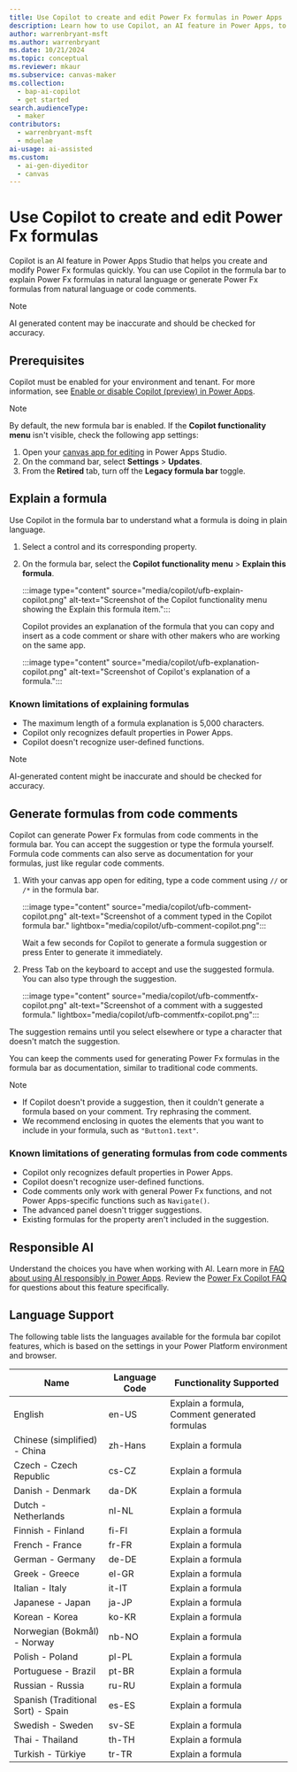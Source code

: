 ```yaml
---
title: Use Copilot to create and edit Power Fx formulas in Power Apps
description: Learn how to use Copilot, an AI feature in Power Apps, to create and edit Power Fx formulas in the formula bar from natural language or code comments.
author: warrenbryant-msft
ms.author: warrenbryant
ms.date: 10/21/2024
ms.topic: conceptual
ms.reviewer: mkaur
ms.subservice: canvas-maker
ms.collection:
  - bap-ai-copilot
  - get started
search.audienceType:
  - maker
contributors:
  - warrenbryant-msft
  - mduelae
ai-usage: ai-assisted
ms.custom: 
  - ai-gen-diyeditor
  - canvas
---
```


# Use Copilot to create and edit Power Fx formulas

Copilot is an AI feature in Power Apps Studio that helps you create and modify Power Fx formulas quickly. You can use Copilot in the formula bar to explain Power Fx formulas in natural language or generate Power Fx formulas from natural language or code comments.

> [!NOTE]
> AI generated content may be inaccurate and should be checked for accuracy.

## Prerequisites

Copilot must be enabled for your environment and tenant. For more information, see [Enable or disable Copilot (preview) in Power Apps](ai-overview.md#enable-or-disable-copilot-preview-in-power-apps).
 
> [!NOTE]
> By default, the new formula bar is enabled. If the **Copilot functionality menu** isn't visible, check the following app settings:
> 1. Open your [canvas app for editing](edit-app.md) in Power Apps Studio.
> 1. On the command bar, select **Settings** > **Updates**.
> 1. From the **Retired** tab, turn off the **Legacy formula bar** toggle.


## Explain a formula

Use Copilot in the formula bar to understand what a formula is doing in plain language.

1. Select a control and its corresponding property.

1. On the formula bar, select the **Copilot functionality menu** > **Explain this formula**.

    :::image type="content" source="media/copilot/ufb-explain-copilot.png" alt-text="Screenshot of the Copilot functionality menu showing the Explain this formula item.":::

    Copilot provides an explanation of the formula that you can copy and insert as a code comment or share with other makers who are working on the same app.

    :::image type="content" source="media/copilot/ufb-explanation-copilot.png" alt-text="Screenshot of Copilot's explanation of a formula.":::

### Known limitations of explaining formulas

- The maximum length of a formula explanation is 5,000 characters.
- Copilot only recognizes default properties in Power Apps.
- Copilot doesn't recognize user-defined functions.

> [!NOTE]
> AI-generated content might be inaccurate and should be checked for accuracy.

## Generate formulas from code comments 

Copilot can generate Power Fx formulas from code comments in the formula bar. You can accept the suggestion or type the formula yourself. Formula code comments can also serve as documentation for your formulas, just like regular code comments.

1. With your canvas app open for editing, type a code comment using `//` or `/*` in the formula bar.

    :::image type="content" source="media/copilot/ufb-comment-copilot.png" alt-text="Screenshot of a comment typed in the Copilot formula bar." lightbox="media/copilot/ufb-comment-copilot.png":::

    Wait a few seconds for Copilot to generate a formula suggestion or press Enter to generate it immediately.

1. Press Tab on the keyboard to accept and use the suggested formula. You can also type through the suggestion.

    :::image type="content" source="media/copilot/ufb-commentfx-copilot.png" alt-text="Screenshot of a comment with a suggested formula." lightbox="media/copilot/ufb-commentfx-copilot.png":::

The suggestion remains until you select elsewhere or type a character that doesn't match the suggestion.

You can keep the comments used for generating Power Fx formulas in the formula bar as documentation, similar to traditional code comments.

> [!NOTE]
>
> - If Copilot doesn't provide a suggestion, then it couldn't generate a formula based on your comment. Try rephrasing the comment.
> - We recommend enclosing in quotes the elements that you want to include in your formula, such as `"Button1.text"`.

### Known limitations of generating formulas from code comments

- Copilot only recognizes default properties in Power Apps.
- Copilot doesn't recognize user-defined functions.
- Code comments only work with general Power Fx functions, and not Power Apps-specific functions such as `Navigate()`.
- The advanced panel doesn't trigger suggestions.
- Existing formulas for the property aren't included in the suggestion.


## Responsible AI

Understand the choices you have when working with AI. Learn more in [FAQ about using AI responsibly in Power Apps](../common/responsible-ai-overview.md). Review the [Power Fx Copilot FAQ](../common/faqs-copilot-powerfx.md) for questions about this feature specifically.

## Language Support

The following table lists the languages available for the formula bar copilot features, which is based on the settings in your Power Platform environment and browser.

| **Name** | **Language Code** | **Functionality Supported** |
|----------|-------------------|-----------------------------|
| English | en-US | Explain a formula, Comment generated formulas |
| Chinese (simplified) - China | zh-Hans | Explain a formula |
| Czech - Czech Republic | cs-CZ | Explain a formula |
| Danish - Denmark | da-DK | Explain a formula |
| Dutch - Netherlands | nl-NL | Explain a formula |
| Finnish - Finland | fi-FI | Explain a formula |
| French - France | fr-FR | Explain a formula |
| German - Germany | de-DE | Explain a formula |
| Greek - Greece | el-GR | Explain a formula |
| Italian - Italy | it-IT | Explain a formula |
| Japanese - Japan | ja-JP | Explain a formula |
| Korean - Korea | ko-KR | Explain a formula |
| Norwegian (Bokmål) - Norway | nb-NO | Explain a formula |
| Polish - Poland | pl-PL | Explain a formula |
| Portuguese - Brazil | pt-BR | Explain a formula |
| Russian - Russia | ru-RU | Explain a formula |
| Spanish (Traditional Sort) - Spain | es-ES | Explain a formula |
| Swedish - Sweden | sv-SE | Explain a formula |
| Thai - Thailand | th-TH | Explain a formula |
| Turkish - Türkiye | tr-TR | Explain a formula |
